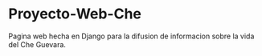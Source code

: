 # Proyecto-Web-Che

Pagina web hecha en Django para la difusion de informacion sobre la vida del Che Guevara.